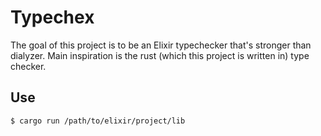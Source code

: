 # Typechex

The goal of this project is to be an Elixir typechecker that's stronger than dialyzer. Main inspiration is the rust (which this project is written in) type checker.

## Use

`$ cargo run /path/to/elixir/project/lib`
